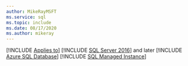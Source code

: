 ```yaml
---
author: MikeRayMSFT
ms.service: sql
ms.topic: include
ms.date: 08/17/2020
ms.author: mikeray
---
```


[!INCLUDE [Applies to](../../includes/applies-md.md)] [!INCLUDE [SQL Server 2016](_ss2016.md)] and later [!INCLUDE [Azure SQL Database](_asdb.md)] [!INCLUDE [SQL Managed Instance](_asdbmi.md)]